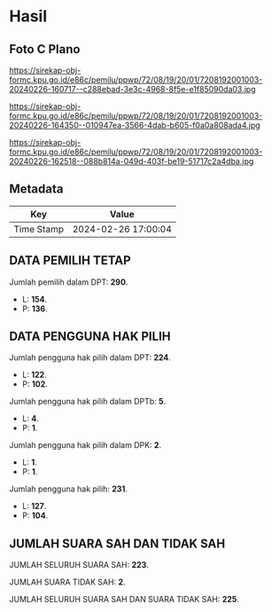 # Hasil

## Foto C Plano

https://sirekap-obj-formc.kpu.go.id/e86c/pemilu/ppwp/72/08/19/20/01/7208192001003-20240226-160717--c288ebad-3e3c-4968-8f5e-e1f85090da03.jpg

https://sirekap-obj-formc.kpu.go.id/e86c/pemilu/ppwp/72/08/19/20/01/7208192001003-20240226-164350--010947ea-3566-4dab-b605-f0a0a808ada4.jpg

https://sirekap-obj-formc.kpu.go.id/e86c/pemilu/ppwp/72/08/19/20/01/7208192001003-20240226-162518--088b814a-049d-403f-be19-51717c2a4dba.jpg


## Metadata

| Key        | Value               |
| ---------- | ------------------- |
| Time Stamp | 2024-02-26 17:00:04 |


## DATA PEMILIH TETAP

Jumlah pemilih dalam DPT: **290**.
 * L: **154**.
 * P: **136**.

## DATA PENGGUNA HAK PILIH

Jumlah pengguna hak pilih dalam DPT: **224**.
 * L: **122**.
 * P: **102**.

Jumlah pengguna hak pilih dalam DPTb: **5**.
 * L: **4**.
 * P: **1**.

Jumlah pengguna hak pilih dalam DPK: **2**.
 * L: **1**.
 * P: **1**.

Jumlah pengguna hak pilih: **231**.
 * L: **127**.
 * P: **104**.

## JUMLAH SUARA SAH DAN TIDAK SAH

JUMLAH SELURUH SUARA SAH: **223**.

JUMLAH SUARA TIDAK SAH: **2**.

JUMLAH SELURUH SUARA SAH DAN SUARA TIDAK SAH: **225**.


